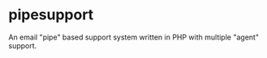 pipesupport
===========

An email "pipe" based support system written in PHP with multiple "agent" support.
